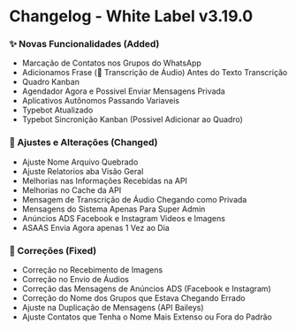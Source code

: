 # Changelog - White Label v3.19.0

### ✨ Novas Funcionalidades (Added)

 - Marcação de Contatos nos Grupos do WhatsApp
 - Adicionamos Frase (💬 Transcrição de Áudio) Antes do Texto Transcrição
 - Quadro Kanban
 - Agendador Agora e Possivel Enviar Mensagens Privada
 - Aplicativos Autônomos Passando Variaveis
 - Typebot Atualizado
 - Typebot Sincronição Kanban (Possivel Adicionar ao Quadro)

   
### 🚸 Ajustes e Alterações (Changed)

- Ajuste Nome Arquivo Quebrado
- Ajuste Relatorios aba Visão Geral
- Melhorias nas Informações Recebidas na API
- Melhorias no Cache da API
- Mensagem de Transcrição de Áudio Chegando como Privada
- Mensagens do Sistema Apenas Para Super Admin
- Anúncios ADS Facebook e Instagram Videos e Imagens
- ASAAS Envia Agora apenas 1 Vez ao Dia


### 🐛 Correções (Fixed)

- Correção no Recebimento de Imagens
- Correção no Envio de Áudios
- Correção das Mensagens de Anúncios ADS (Facebook e Instagram)
- Correção do Nome dos Grupos que Estava Chegando Errado
- Ajuste na Duplicação de Mensagens (API Baileys)
- Ajuste Contatos que Tenha o Nome Mais Extenso ou Fora do Padrão
